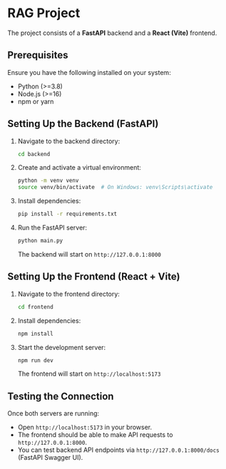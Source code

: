 # RAG Project

The project consists of a **FastAPI** backend and a **React (Vite)** frontend.

## Prerequisites
Ensure you have the following installed on your system:
- Python (>=3.8)
- Node.js (>=16)
- npm or yarn

## Setting Up the Backend (FastAPI)

1. Navigate to the backend directory:
   ```bash
   cd backend
   ```

2. Create and activate a virtual environment:
   ```bash
   python -m venv venv
   source venv/bin/activate  # On Windows: venv\Scripts\activate
   ```

3. Install dependencies:
   ```bash
   pip install -r requirements.txt
   ```

4. Run the FastAPI server:
   ```bash
   python main.py
   ```
   The backend will start on `http://127.0.0.1:8000`

## Setting Up the Frontend (React + Vite)

1. Navigate to the frontend directory:
   ```bash
   cd frontend
   ```

2. Install dependencies:
   ```bash
   npm install
   ```

3. Start the development server:
   ```bash
   npm run dev
   ```
   The frontend will start on `http://localhost:5173`

## Testing the Connection
Once both servers are running:
- Open `http://localhost:5173` in your browser.
- The frontend should be able to make API requests to `http://127.0.0.1:8000`.
- You can test backend API endpoints via `http://127.0.0.1:8000/docs` (FastAPI Swagger UI).


